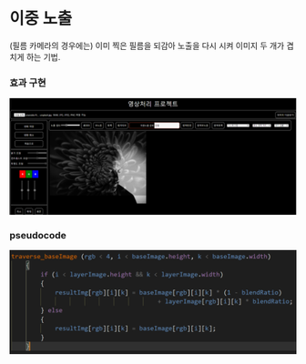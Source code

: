 

# 이중 노출
(필름 카메라의 경우에는) 이미 찍은 필름을 되감아 노출을 다시 시켜 이미지 두 개가 겹치게 하는 기법.

### 효과 구현
[![이중노출01](/images/doubleExp1.png)](https://youtu.be/qOFR6IDiDWo)

### pseudocode
![이중노출 pseudocode](/images/doubleExp_pseudocode.png)
